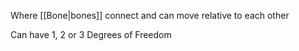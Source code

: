 Where [[Bone|bones]] connect and can move relative to each other

Can have 1, 2 or 3 Degrees of Freedom